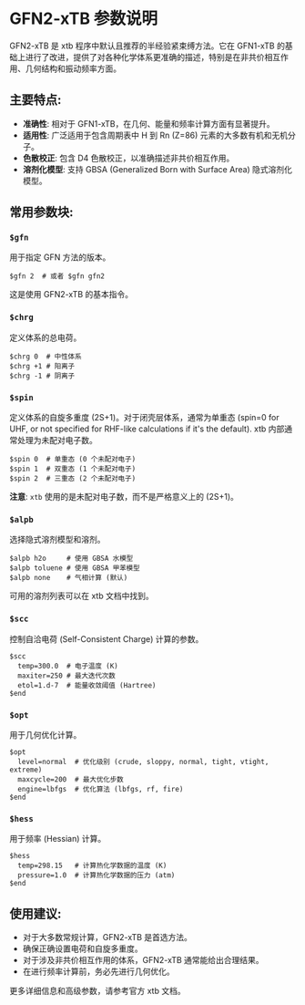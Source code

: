 # GFN2-xTB 参数说明

GFN2-xTB 是 xtb 程序中默认且推荐的半经验紧束缚方法。它在 GFN1-xTB 的基础上进行了改进，提供了对各种化学体系更准确的描述，特别是在非共价相互作用、几何结构和振动频率方面。

## 主要特点:
- **准确性**: 相对于 GFN1-xTB，在几何、能量和频率计算方面有显著提升。
- **适用性**: 广泛适用于包含周期表中 H 到 Rn (Z=86) 元素的大多数有机和无机分子。
- **色散校正**: 包含 D4 色散校正，以准确描述非共价相互作用。
- **溶剂化模型**: 支持 GBSA (Generalized Born with Surface Area) 隐式溶剂化模型。

## 常用参数块:

### `$gfn`
用于指定 GFN 方法的版本。
```
$gfn 2  # 或者 $gfn gfn2
```
这是使用 GFN2-xTB 的基本指令。

### `$chrg`
定义体系的总电荷。
```
$chrg 0  # 中性体系
$chrg +1 # 阳离子
$chrg -1 # 阴离子
```

### `$spin`
定义体系的自旋多重度 (2S+1)。对于闭壳层体系，通常为单重态 (spin=0 for UHF, or not specified for RHF-like calculations if it's the default). xtb 内部通常处理为未配对电子数。
```
$spin 0  # 单重态 (0 个未配对电子)
$spin 1  # 双重态 (1 个未配对电子)
$spin 2  # 三重态 (2 个未配对电子)
```
**注意**: `xtb` 使用的是未配对电子数，而不是严格意义上的 (2S+1)。

### `$alpb`
选择隐式溶剂模型和溶剂。
```
$alpb h2o     # 使用 GBSA 水模型
$alpb toluene # 使用 GBSA 甲苯模型
$alpb none    # 气相计算 (默认)
```
可用的溶剂列表可以在 xtb 文档中找到。

### `$scc`
控制自洽电荷 (Self-Consistent Charge) 计算的参数。
```
$scc
  temp=300.0  # 电子温度 (K)
  maxiter=250 # 最大迭代次数
  etol=1.d-7  # 能量收敛阈值 (Hartree)
$end
```

### `$opt`
用于几何优化计算。
```
$opt
  level=normal  # 优化级别 (crude, sloppy, normal, tight, vtight, extreme)
  maxcycle=200  # 最大优化步数
  engine=lbfgs  # 优化算法 (lbfgs, rf, fire)
$end
```

### `$hess`
用于频率 (Hessian) 计算。
```
$hess
  temp=298.15   # 计算热化学数据的温度 (K)
  pressure=1.0  # 计算热化学数据的压力 (atm)
$end
```

## 使用建议:
- 对于大多数常规计算，GFN2-xTB 是首选方法。
- 确保正确设置电荷和自旋多重度。
- 对于涉及非共价相互作用的体系，GFN2-xTB 通常能给出合理结果。
- 在进行频率计算前，务必先进行几何优化。

更多详细信息和高级参数，请参考官方 xtb 文档。